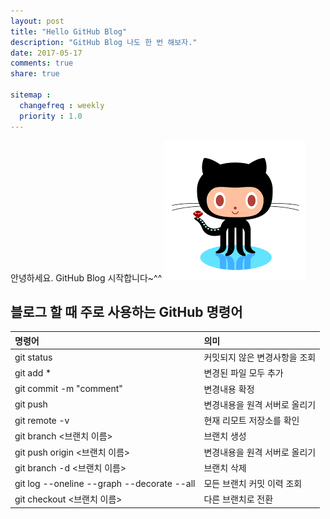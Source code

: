 ```yaml
---
layout: post
title: "Hello GitHub Blog"
description: "GitHub Blog 나도 한 번 해보자."
date: 2017-05-17
comments: true
share: true

sitemap :
  changefreq : weekly
  priority : 1.0
---
```


안녕하세요. GitHub Blog 시작합니다~^^
![작은 이미지](/images/github.png)

## 블로그 할 때 주로 사용하는 GitHub 명령어
| 명령어 | 의미 |
| :-------- | :-------- |
| git status | 커밋되지 않은 변경사항을 조회 |
| git add * | 변경된 파일 모두 추가 |
| git commit -m "comment" | 변경내용 확정 |
| git push | 변경내용을 원격 서버로 올리기 |
| git remote -v | 현재 리모트 저장소를 확인 |
| git branch <브랜치 이름> | 브랜치 생성 |
| git push origin <브랜치 이름> | 변경내용을 원격 서버로 올리기 |
| git branch -d <브랜치 이름> | 브랜치 삭제 |
| git log --oneline --graph --decorate --all | 모든 브랜치 커밋 이력 조회 |
| git checkout <브랜치 이름> | 다른 브랜치로 전환 |


